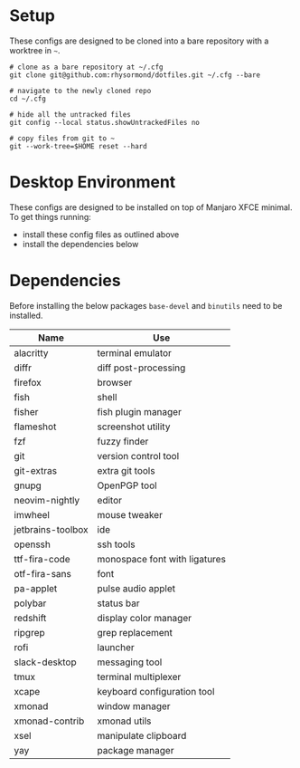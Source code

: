 # Setup

These configs are designed to be cloned into a bare repository with a worktree in `~`.

```fish
# clone as a bare repository at ~/.cfg
git clone git@github.com:rhysormond/dotfiles.git ~/.cfg --bare

# navigate to the newly cloned repo
cd ~/.cfg

# hide all the untracked files
git config --local status.showUntrackedFiles no

# copy files from git to ~
git --work-tree=$HOME reset --hard
```

# Desktop Environment

These configs are designed to be installed on top of Manjaro XFCE minimal.
To get things running:
 - install these config files as outlined above
 - install the dependencies below

# Dependencies

Before installing the below packages `base-devel` and `binutils` need to be installed.

| Name                      | Use                            |
| ------------------------- | ------------------------------ |
| alacritty                 | terminal emulator              |
| diffr                     | diff post-processing           |
| firefox                   | browser                        |
| fish                      | shell                          |
| fisher                    | fish plugin manager            |
| flameshot                 | screenshot utility             |
| fzf                       | fuzzy finder                   |
| git                       | version control tool           |
| git-extras                | extra git tools                |
| gnupg                     | OpenPGP tool                   |
| neovim-nightly            | editor                         |
| imwheel                   | mouse tweaker                  |
| jetbrains-toolbox         | ide                            |
| openssh                   | ssh tools                      |
| ttf-fira-code             | monospace font with ligatures  |
| otf-fira-sans             | font                           |
| pa-applet                 | pulse audio applet             |
| polybar                   | status bar                     |
| redshift                  | display color manager          |
| ripgrep                   | grep replacement               |
| rofi                      | launcher                       |
| slack-desktop             | messaging tool                 |
| tmux                      | terminal multiplexer           |
| xcape                     | keyboard configuration tool    |
| xmonad                    | window manager                 |
| xmonad-contrib            | xmonad utils                   |
| xsel                      | manipulate clipboard           |
| yay                       | package manager                |

